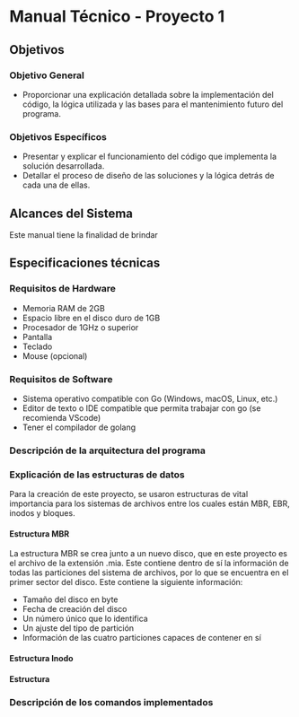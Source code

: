 # Manual Técnico - Proyecto 1
## Objetivos
### Objetivo General
- Proporcionar una explicación detallada sobre la implementación del código, la lógica utilizada y las bases para el mantenimiento futuro del programa.
### Objetivos Específicos
- Presentar y explicar el funcionamiento del código que implementa la solución desarrollada.
- Detallar el proceso de diseño de las soluciones y la lógica detrás de cada una de ellas.

## Alcances del Sistema

Este manual tiene la finalidad de brindar

## Especificaciones técnicas
### Requisitos de Hardware
- Memoria RAM de 2GB
- Espacio libre en el disco duro de 1GB
- Procesador de 1GHz o superior
- Pantalla
- Teclado
- Mouse (opcional)
### Requisitos de Software 
- Sistema operativo compatible con Go (Windows, macOS, Linux, etc.)
- Editor de texto o IDE compatible que permita trabajar con go (se recomienda VScode)
- Tener el compilador de golang

### Descripción de la arquitectura del programa




### Explicación de las estructuras de datos
Para la creación de este proyecto, se usaron estructuras de vital importancia para los sistemas de archivos entre los cuales están MBR, EBR, inodos y bloques.

#### Estructura MBR
La estructura MBR se crea junto a un nuevo disco, que en este proyecto es el archivo de la extensión .mia.
Este contiene dentro de sí la información de todas las particiones del sistema de archivos, por lo que se encuentra en el primer sector del disco. Este contiene la siguiente información:
- Tamaño del disco en byte
- Fecha de creación del disco
- Un número único que lo identifica
- Un ajuste del tipo de partición
- Información de las cuatro particiones capaces de contener en sí


#### Estructura Inodo


#### Estructura 



### Descripción de los comandos implementados